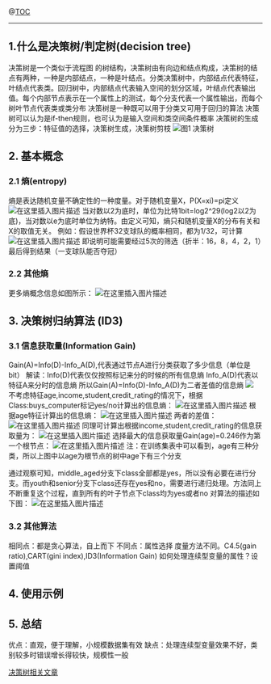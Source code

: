 ﻿
@[TOC](目录)

 * * *

## 1.什么是决策树/判定树(decision tree)
决策树是一个类似于流程图 的树结构，决策树由有向边和结点构成，决策树的结点有两种，一种是内部结点，一种是叶结点。分类决策树中，内部结点代表特征，叶结点代表类。回归树中，内部结点代表输入空间的划分区域，叶结点代表输出值。每个内部节点表示在一个属性上的测试，每个分支代表一个属性输出，而每个树叶节点代表类或类分布
决策树是一种既可以用于分类又可用于回归的算法
决策树可以认为是if-then规则，也可认为是输入空间和类空间条件概率
决策树的生成分为三步：特征值的选择，决策树生成，决策树剪枝
![图1 决策树](https://img-blog.csdnimg.cn/20190609164301193.png?x-oss-process=image/watermark,type_ZmFuZ3poZW5naGVpdGk,shadow_10,text_aHR0cHM6Ly9ibG9nLmNzZG4ubmV0L3FxXzMzMjA4ODUx,size_16,color_FFFFFF,t_70#pic_center)
## 2. 基本概念

### 2.1 熵(entropy)
熵是表达随机变量不确定性的一种度量。对于随机变量X，P(X=xi)=pi定义
  ![在这里插入图片描述](https://img-blog.csdnimg.cn/2019060917160130.png#pic_center)
当对数以2为底时，单位为比特1bit=log2^29(log2以2为底)，当对数以e为底时单位为纳特。由定义可知，熵只和随机变量X的分布有关和X的取值无关。
例如：假设世界杯32支球队的概率相同，都为1/32，可计算
![在这里插入图片描述](https://img-blog.csdnimg.cn/20190609172313423.png?x-oss-process=image/watermark,type_ZmFuZ3poZW5naGVpdGk,shadow_10,text_aHR0cHM6Ly9ibG9nLmNzZG4ubmV0L3FxXzMzMjA4ODUx,size_16,color_FFFFFF,t_70#pic_center)
即说明可能需要经过5次的筛选（折半：16，8，4，2，1）最后得到结果（一支球队能否夺冠）
### 2.2 其他熵
更多熵概念信息如图所示：
![在这里插入图片描述](https://img-blog.csdnimg.cn/20190609173130738.png?x-oss-process=image/watermark,type_ZmFuZ3poZW5naGVpdGk,shadow_10,text_aHR0cHM6Ly9ibG9nLmNzZG4ubmV0L3FxXzMzMjA4ODUx,size_16,color_FFFFFF,t_70#pic_center)
## 3. 决策树归纳算法 (ID3)
### 3.1 信息获取量(Information Gain)
Gain(A)=Info(D)-Info_A(D),代表通过节点A进行分类获取了多少信息（单位是bit）
解读：Info(D)代表仅仅按照标记来分的时候的所有信息熵
    	Info_A(D)代表以特征A来分时的信息熵
    	所以Gain(A)=Info(D)-Info_A(D)为二者差值的信息熵
![](https://img-blog.csdnimg.cn/20190609183002641.png?x-oss-process=image/watermark,type_ZmFuZ3poZW5naGVpdGk,shadow_10,text_aHR0cHM6Ly9ibG9nLmNzZG4ubmV0L3FxXzMzMjA4ODUx,size_16,color_FFFFFF,t_70#pic_center)
不考虑特征age,income,student,credit_rating的情况下，根据Class:buys_computer标记yes/no计算出的信息熵：
![在这里插入图片描述](https://img-blog.csdnimg.cn/20190609183038728.png#pic_center)
根据age特征计算出的信息熵：
![在这里插入图片描述](https://img-blog.csdnimg.cn/20190609183106424.png#pic_center)
两者的差值：
![在这里插入图片描述](https://img-blog.csdnimg.cn/20190609183810651.png#pic_center)
同理可计算出根据income,student,credit_rating的信息获取量为：
![在这里插入图片描述](https://img-blog.csdnimg.cn/20190609183942384.png#pic_center)
选择最大的信息获取量Gain(age)=0.246作为第一个根节点：
![在这里插入图片描述](https://img-blog.csdnimg.cn/20190609184201918.png?x-oss-process=image/watermark,type_ZmFuZ3poZW5naGVpdGk,shadow_10,text_aHR0cHM6Ly9ibG9nLmNzZG4ubmV0L3FxXzMzMjA4ODUx,size_16,color_FFFFFF,t_70#pic_center)
注：在训练集表中可以看到，age有三种分类，所以上图中以age为根节点的树中age下有三个分支

通过观察可知，middle_aged分支下class全部都是yes，所以没有必要在进行分支。而youth和senior分支下class还存在yes和no，需要进行递归处理。方法同上
不断重复这个过程，直到所有的叶子节点下class均为yes或者no
对算法的描述如下图：
![在这里插入图片描述](https://img-blog.csdnimg.cn/20190609185416432.png?x-oss-process=image/watermark,type_ZmFuZ3poZW5naGVpdGk,shadow_10,text_aHR0cHM6Ly9ibG9nLmNzZG4ubmV0L3FxXzMzMjA4ODUx,size_16,color_FFFFFF,t_70#pic_center)
### 3.2 其他算法
相同点：都是贪心算法，自上而下
不同点：属性选择 度量方法不同。C4.5(gain ratio),CART(gini index),ID3(Information Gain)
如何处理连续型变量的属性？设置阈值


## 4. 使用示例

## 5. 总结
优点：直观，便于理解，小规模数据集有效
缺点：处理连续型变量效果不好，类别较多时错误增长得较快，规模性一般


[决策树相关文章](https://blog.csdn.net/K_Albert/article/details/78290517)
